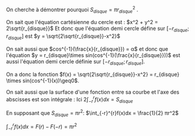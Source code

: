 On cherche à démontrer pourquoi $S_{disque} = πr_{disque}^2$ .

On sait que l'équation cartésienne du cercle est :
$x^2 + y^2 = 2\sqrt{r_{disque}}$ 
Et donc que l'équation demi cercle défine sur $[-r_{disque};r_{disque}]$ est $y = \sqrt{2\sqrt{r_{disque}}-x^2}$ 

On sait aussi que $cos^{-1}(\frac{x}{r_{disque}}) = α$ et donc que l'équation $y = r_{disque}\times sin(cos^{-1}(\frac{x}{r_{disque}}))$ est aussi l'équation demi cercle définie sur $[-r_{disque};r_{disque}]$.

On a donc la fonction $f(x) = \sqrt{2\sqrt{r_{disque}}-x^2} = r_{disque} \times sin(cos^{-1}(x))\geq0$.

On sait aussi que la surface d'une fonction entre sa courbe et l'axe des abscisses est son intégrale :
Ici $2\int_{-r}^{r}f(x)dx = S_{disque}$

En supposant que $S_{disque} = πr^2$:
$\int_{-r}^{r}f(x)dx = \frac{1}{2} πr^2$

$\int_{-r}^{r}f(x)dx = F(r)-F(-r) = πr^2$ 